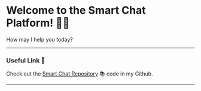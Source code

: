 
# Welcome to the Smart Chat Platform! 🚀🤖

How may I help you today?

___________________

### Useful Link 🔗

Check out the [Smart Chat Repository](https://github.com/GideonNeutron/Smart-Chat-Platform) 📚  code in my Github.
___________________